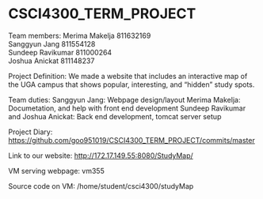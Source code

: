 # CSCI4300_TERM_PROJECT

Team members: 
Merima Makelja 811632169  
Sanggyun Jang 811554128  
Sundeep Ravikumar 811000264  
Joshua Anickat 811148237

Project Definition: We made a website that includes an interactive map of the UGA campus that shows popular, interesting, and “hidden” study spots. 

Team duties:
Sanggyun Jang: Webpage design/layout
Merima Makelja: Documetation, and help with front end development
Sundeep Ravikumar and Joshua Anickat: Back end development, tomcat server setup



Project Diary:
https://github.com/goo951019/CSCI4300_TERM_PROJECT/commits/master

Link to our website:
http://172.17.149.55:8080/StudyMap/

VM serving webpage: vm355

Source code on VM: /home/student/csci4300/studyMap
